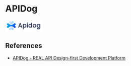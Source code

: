 # APIDog

![alt text](image.png)

## References
- [APIDog - REAL API Design-first
Development Platform](https://apidog.com/)
